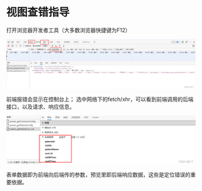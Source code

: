 # 视图查错指导



打开浏览器开发者工具（大多数浏览器快捷键为F12）

![在这里插入图片描述](./img/shituchacuo001.png)

前端报错会显示在控制台上；
选中网络下的fetch/xhr，可以看到前端调用的后端接口，以及请求、响应信息。



![在这里插入图片描述](./img/shituchacuo002.png)

表单数据即为前端向后端传的参数，预览里即后端响应数据，这些是定位错误的重要依据。